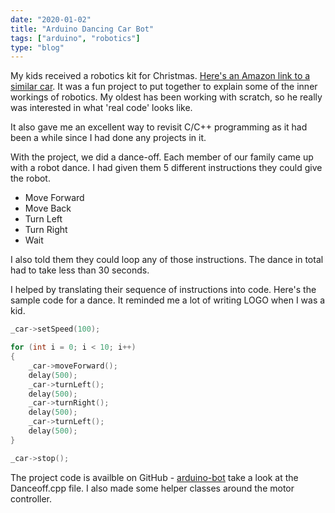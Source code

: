 ```yaml
---
date: "2020-01-02"
title: "Arduino Dancing Car Bot"
tags: ["arduino", "robotics"]
type: "blog"
---
```


My kids received a robotics kit for Christmas. [Here's an Amazon link to a similar car](https://www.amazon.com/LAFVIN-Include-Ultrasonic-Bluetooth-Tutorial/dp/B07JN46YSW). It was a fun project to put together to explain some of the inner workings of robotics. My oldest has been working with scratch, so he really was interested in what 'real code' looks like.

It also gave me an excellent way to revisit C/C++ programming as it had been a while since I had done any projects in it.

With the project, we did a dance-off. Each member of our family came up with a robot dance. I had given them 5 different instructions they could give the robot.

- Move Forward
- Move Back
- Turn Left
- Turn Right
- Wait

I also told them they could loop any of those instructions.
The dance in total had to take less than 30 seconds.

I helped by translating their sequence of instructions into code. Here's the sample code for a dance. It reminded me a lot of writing LOGO when I was a kid.

```cpp
_car->setSpeed(100);

for (int i = 0; i < 10; i++)
{
    _car->moveForward();
    delay(500);
    _car->turnLeft();
    delay(500);
    _car->turnRight();
    delay(500);
    _car->turnLeft();
    delay(500);
}

_car->stop();
```

The project code is availble on GitHub - [arduino-bot](https://github.com/jerhon/arduino-bot) take a look at the Danceoff.cpp file. I also made some helper classes around the motor controller.
